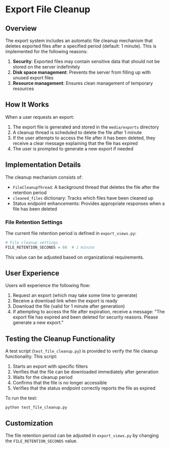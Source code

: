 # Export File Cleanup

## Overview

The export system includes an automatic file cleanup mechanism that deletes exported files after a specified period (default: 1 minute). This is implemented for the following reasons:

1. **Security**: Exported files may contain sensitive data that should not be stored on the server indefinitely
2. **Disk space management**: Prevents the server from filling up with unused export files
3. **Resource management**: Ensures clean management of temporary resources

## How It Works

When a user requests an export:

1. The export file is generated and stored in the `media/exports` directory
2. A cleanup thread is scheduled to delete the file after 1 minute
3. If the user attempts to access the file after it has been deleted, they receive a clear message explaining that the file has expired
4. The user is prompted to generate a new export if needed

## Implementation Details

The cleanup mechanism consists of:

- `FileCleanupThread`: A background thread that deletes the file after the retention period
- `cleaned_files` dictionary: Tracks which files have been cleaned up
- Status endpoint enhancements: Provides appropriate responses when a file has been deleted

### File Retention Settings

The current file retention period is defined in `export_views.py`:

```python
# File cleanup settings
FILE_RETENTION_SECONDS = 60  # 1 minute
```

This value can be adjusted based on organizational requirements.

## User Experience

Users will experience the following flow:

1. Request an export (which may take some time to generate)
2. Receive a download link when the export is ready
3. Download the file (valid for 1 minute after generation)
4. If attempting to access the file after expiration, receive a message:
   "The export file has expired and been deleted for security reasons. Please generate a new export."

## Testing the Cleanup Functionality

A test script (`test_file_cleanup.py`) is provided to verify the file cleanup functionality. This script:

1. Starts an export with specific filters
2. Verifies that the file can be downloaded immediately after generation
3. Waits for the cleanup period
4. Confirms that the file is no longer accessible
5. Verifies that the status endpoint correctly reports the file as expired

To run the test:

```
python test_file_cleanup.py
```

## Customization

The file retention period can be adjusted in `export_views.py` by changing the `FILE_RETENTION_SECONDS` value.

